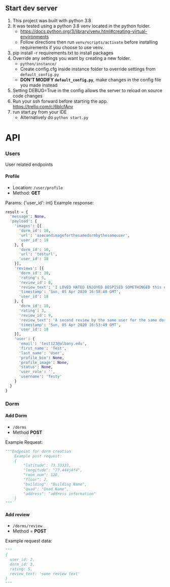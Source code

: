 ## Start dev server
1. This project was built with python 3.8
1. It was tested using a python 3.8 venv located in the python folder.
    * https://docs.python.org/3/library/venv.html#creating-virtual-environments
    * Follow directions then run `venv/scripts/activate` before installing requirements if you choose to use venv.
1. pip install -r requirements.txt to install packages
1. Override any settings you want by creating a new folder.
    * `python/instance/`
    * Create config.cfg inside instance folder to override settings from `default_config.py`
    * **DON'T MODIFY `default_config.py`**, make changes in the config file you made instead
1. Setting DEBUG=True in the config allows the server to reload on source code changes
1. Run your ssh forward before starting the app. https://trello.com/c/6bIcfAnv
1. run start.py from your IDE
    * Alternatively do `python start.py`
    
# API

### Users
User related endpoints

#### Profile
* Location: `/user/profile`
* Method: **GET**

Params:
{'user_id': int}
Example response:
```python
result = {
  'message': None,
  'payload': {
    'images': [{
      'dorm_id': 10,
      'url': 'asecondimageforthesamedormbythesameuser',
      'user_id': 18
    }, {
      'dorm_id': 10,
      'url': 'testurl',
      'user_id': 18
    }],
    'reviews': [{
      'dorm_id': 10,
      'rating': 5,
      'review_id': 8,
      'review_text': 'I LOVED HATED ENJOYED DESPISED SOMETHINGED this dorm',
      'timestamp': 'Sun, 05 Apr 2020 16:58:40 GMT',
      'user_id': 18
    }, {
      'dorm_id': 10,
      'rating': 3,
      'review_id': 9,
      'review_text': 'A second review by the same user for the same dorm',
      'timestamp': 'Sun, 05 Apr 2020 16:53:49 GMT',
      'user_id': 18
    }],
    'user': {
      'email': 'test123@albany.edu',
      'first_name': 'Test',
      'last_name': 'User',
      'profile_bio': None,
      'profile_image': None,
      'status': None,
      'user_role': '',
      'username': 'Testy'
    }
  }
}
```

### Dorm

#### Add Dorm
* `/dorms`
* Method **POST**

Example Request:
```python
"""Endpoint for dorm creation
    Example post request:
    {
        "latitude": 73.33333,
        "longitude": "77.444j4f4",
        "room_num": 120,
        "floor": 2,
        "building": "Building Name",
        "quad": "Quad Name",
        "address": "address information"
    }
"""    
```


#### Add review
* `/dorms/review`
* Method = **POST**

Example request data:
```python
"""
{
  user_id: 2,
  dorm_id: 3,
  rating: 5,
  review_text: 'some review text'
}
"""
```